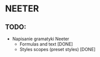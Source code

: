 # NEETER

## TODO:
- Napisanie gramatyki Neeter
    - Formulas and text [DONE]
    - Styles scopes (preset styles) [DONE]

